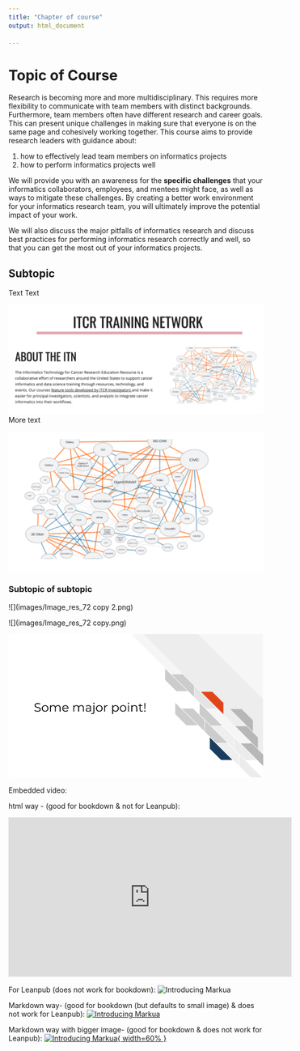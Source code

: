 ```yaml
---
title: "Chapter of course"
output: html_document

---
```




# Topic of Course


Research is becoming more and more multidisciplinary. This requires more flexibility to communicate with team members with distinct backgrounds. Furthermore, team members often have different research and career goals. This can present unique challenges in making sure that everyone is on the same page and cohesively working together. This course aims to provide research leaders with guidance about:  

 1) how to effectively lead team members on informatics projects  
 2) how to perform informatics projects well   

We will provide you with an awareness for the **specific challenges** that your informatics collaborators, employees, and mentees might face, as well as ways to mitigate these challenges. By creating a better work environment for your informatics research team, you will ultimately improve the potential impact of your work. 

We will also discuss the major pitfalls of informatics research and discuss best practices for performing informatics research correctly and well, so that you can get the most out of your informatics projects. 

## Subtopic

Text Text 

![](images/itcr_training_network.png)
More text

![](images/tools.png)

### Subtopic of subtopic

![](images/Image_res_72 copy 2.png)

![](images/Image_res_72 copy.png)

![](images/Image_res_72.png)

Embedded video:

html way - (good for bookdown & not for Leanpub):
<iframe width="560" height="315" src="https://www.youtube.com/embed/VOCYL-FNbr0" frameborder="0" allow="accelerometer; autoplay; clipboard-write; encrypted-media; gyroscope; picture-in-picture" allowfullscreen></iframe>

For Leanpub (does not work for bookdown):
![Introducing Markua](https://www.youtube.com/watch?t=105&v=VOCYL-FNbr0)

Markdown way- (good for bookdown (but defaults to small image) & does not work for Leanpub):
[![Introducing Markua](http://img.youtube.com/vi/VOCYL-FNbr0/mqdefault.jpg)](https://www.youtube.com/watch?t=105&v=VOCYL-FNbr0)

Markdown way with bigger image- (good for bookdown  & does not work for Leanpub):
[![Introducing Markua](http://img.youtube.com/vi/VOCYL-FNbr0/mqdefault.jpg){ width=60% }](https://www.youtube.com/watch?t=105&v=VOCYL-FNbr0)

